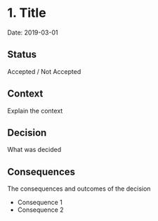 # 1. Title

Date: 2019-03-01

## Status

Accepted / Not Accepted

## Context

Explain the context

## Decision

What was decided

## Consequences

The consequences and outcomes of the decision

 * Consequence 1
 * Consequence 2